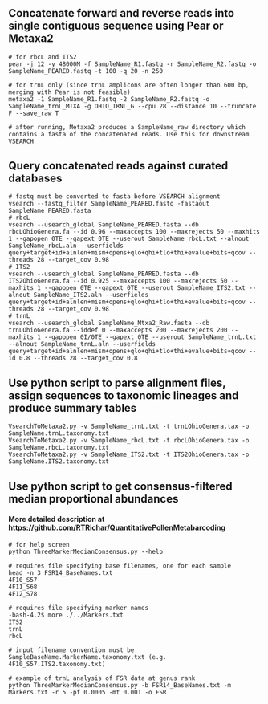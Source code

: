 #

## Concatenate forward and reverse reads into single contiguous sequence using Pear or Metaxa2
```
# for rbcL and ITS2
pear -j 12 -y 48000M -f SampleName_R1.fastq -r SampleName_R2.fastq -o SampleName_PEARED.fastq -t 100 -q 20 -n 250

# for trnL only (since trnL amplicons are often longer than 600 bp, merging with Pear is not feasible)
metaxa2 -1 SampleName_R1.fastq -2 SampleName_R2.fastq -o SampleName_trnL_MTXA -g OHIO_TRNL_G --cpu 28 --distance 10 --truncate F --save_raw T

# after running, Metaxa2 produces a SampleName_raw directory which contains a fasta of the concatenated reads. Use this for downstream VSEARCH
```

## Query concatenated reads against curated databases 
```
# fastq must be converted to fasta before VSEARCH alignment 
vsearch --fastq_filter SampleName_PEARED.fastq -fastaout SampleName_PEARED.fasta
# rbcL
vsearch --usearch_global SampleName_PEARED.fasta --db rbcLOhioGenera.fa --id 0.96 --maxaccepts 100 --maxrejects 50 --maxhits 1 --gapopen 0TE --gapext 0TE --userout SampleName_rbcL.txt --alnout SampleName_rbcL.aln --userfields query+target+id+alnlen+mism+opens+qlo+qhi+tlo+thi+evalue+bits+qcov --threads 28 --target_cov 0.98
# ITS2
vsearch --usearch_global SampleName_PEARED.fasta --db ITS2OhioGenera.fa --id 0.925 --maxaccepts 100 --maxrejects 50 --maxhits 1 --gapopen 0TE --gapext 0TE --userout SampleName_ITS2.txt --alnout SampleName_ITS2.aln --userfields query+target+id+alnlen+mism+opens+qlo+qhi+tlo+thi+evalue+bits+qcov --threads 28 --target_cov 0.98
# trnL
vsearch --usearch_global SampleName_Mtxa2_Raw.fasta --db trnLOhioGenera.fa --iddef 0 --maxaccepts 200 --maxrejects 200 --maxhits 1 --gapopen 0I/0TE --gapext 0TE --userout SampleName_trnL.txt --alnout SampleName_trnL.aln --userfields query+target+id+alnlen+mism+opens+qlo+qhi+tlo+thi+evalue+bits+qcov --id 0.8 --threads 28 --target_cov 0.8
```

## Use python script to parse alignment files, assign sequences to taxonomic lineages and produce summary tables
```
VsearchToMetaxa2.py -v SampleName_trnL.txt -t trnLOhioGenera.tax -o SampleName.trnL.taxonomy.txt
VsearchToMetaxa2.py -v SampleName_rbcL.txt -t rbcLOhioGenera.tax -o SampleName.rbcL.taxonomy.txt
VsearchToMetaxa2.py -v SampleName_ITS2.txt -t ITS2OhioGenera.tax -o SampleName.ITS2.taxonomy.txt
```

## Use python script to get consensus-filtered median proportional abundances
#### More detailed description at https://github.com/RTRichar/QuantitativePollenMetabarcoding
```
# for help screen
python ThreeMarkerMedianConsensus.py --help

# requires file specifying base filenames, one for each sample
head -n 3 FSR14_BaseNames.txt
4F10_S57
4F11_S68
4F12_S78

# requires file specifying marker names 
-bash-4.2$ more ./../Markers.txt
ITS2
trnL
rbcL

# input filename convention must be SampleBaseName.MarkerName.taxonomy.txt (e.g. 4F10_S57.ITS2.taxonomy.txt)

# example of trnL analysis of FSR data at genus rank 
python ThreeMarkerMedianConsensus.py -b FSR14_BaseNames.txt -m Markers.txt -r 5 -pf 0.0005 -mt 0.001 -o FSR
```

